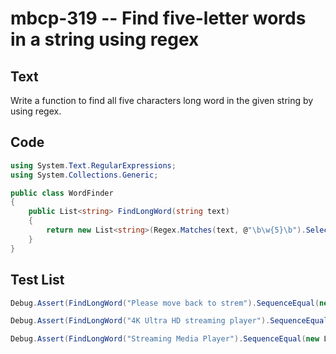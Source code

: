 # mbcp-319 -- Find five-letter words in a string using regex

## Text

Write a function to find all five characters long word in the given string by using regex.

## Code

```csharp
using System.Text.RegularExpressions;
using System.Collections.Generic;

public class WordFinder
{
    public List<string> FindLongWord(string text) 
    {
        return new List<string>(Regex.Matches(text, @"\b\w{5}\b").Select(m => m.Value));
    }
}
```

## Test List

```csharp
Debug.Assert(FindLongWord("Please move back to strem").SequenceEqual(new List<string> { "strem" }));
```

```csharp
Debug.Assert(FindLongWord("4K Ultra HD streaming player").SequenceEqual(new List<string> { "Ultra" }));
```

```csharp
Debug.Assert(FindLongWord("Streaming Media Player").SequenceEqual(new List<string> { "Media" }));
```
